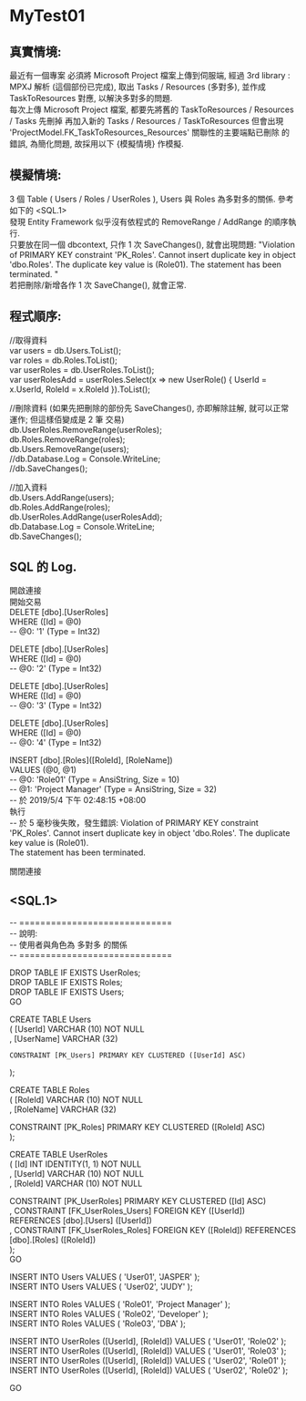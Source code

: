 # MyTest01

## 真實情境:
最近有一個專案 必須將 Microsoft Project 檔案上傳到伺服端, 經過 3rd library : MPXJ 解析 (這個部份已完成), 取出 Tasks / Resources (多對多), 並作成 TaskToResources 對應, 以解決多對多的問題.  
每次上傳 Microsoft Project 檔案, 都要先將舊的 TaskToResources / Resources / Tasks 先刪掉 再加入新的 Tasks / Resources / TaskToResources 但會出現 'ProjectModel.FK_TaskToResources_Resources' 關聯性的主要端點已刪除 的錯誤, 為簡化問題, 故採用以下 {模擬情境} 作模擬.  

## 模擬情境:
3 個 Table ( Users / Roles / UserRoles ), Users 與 Roles 為多對多的關係. 參考如下的 <SQL.1>  
發現 Entity Framework 似乎沒有依程式的 RemoveRange / AddRange 的順序執行.  
只要放在同一個 dbcontext, 只作 1 次 SaveChanges(), 就會出現問題: "Violation of PRIMARY KEY constraint 'PK_Roles'. Cannot insert duplicate key in object 'dbo.Roles'. The duplicate key value is (Role01).
The statement has been terminated. "  
 若把刪除/新增各作 1 次 SaveChange(), 就會正常.  

## 程式順序:
  
//取得資料  
var users = db.Users.ToList();  
var roles = db.Roles.ToList();  
var userRoles = db.UserRoles.ToList();  
var userRolesAdd = userRoles.Select(x => new UserRole() { UserId = x.UserId, RoleId = x.RoleId }).ToList();   
  
//刪除資料 (如果先把刪除的部份先 SaveChanges(), 亦即解除註解, 就可以正常運作; 但這樣佰變成是 2 筆 交易)  
db.UserRoles.RemoveRange(userRoles);  
db.Roles.RemoveRange(roles);  
db.Users.RemoveRange(users);  
//db.Database.Log = Console.WriteLine;  
//db.SaveChanges();  
  
//加入資料  
db.Users.AddRange(users);  
db.Roles.AddRange(roles);  
db.UserRoles.AddRange(userRolesAdd);  
db.Database.Log = Console.WriteLine;  
db.SaveChanges();  
 

## SQL 的 Log.

 開啟連接  
 開始交易  
DELETE [dbo].[UserRoles]  
WHERE ([Id] = @0)  
-- @0: '1' (Type = Int32)  
  
DELETE [dbo].[UserRoles]  
WHERE ([Id] = @0)  
-- @0: '2' (Type = Int32)  
  
DELETE [dbo].[UserRoles]  
WHERE ([Id] = @0)  
-- @0: '3' (Type = Int32)  
  
DELETE [dbo].[UserRoles]  
WHERE ([Id] = @0)  
-- @0: '4' (Type = Int32)  
  
  
  
INSERT [dbo].[Roles]([RoleId], [RoleName])  
VALUES (@0, @1)  
-- @0: 'Role01' (Type = AnsiString, Size = 10)  
-- @1: 'Project Manager' (Type = AnsiString, Size = 32)  
-- 於 2019/5/4 下午 02:48:15 +08:00  
 執行  
-- 於 5 毫秒後失敗，發生錯誤: Violation of PRIMARY KEY constraint 'PK_Roles'. Cannot insert duplicate key in object 'dbo.Roles'. The duplicate key value is (Role01).  
The statement has been terminated.  
  
關閉連接  
  
## <SQL.1>
-- =============================  
-- 說明:  
-- 使用者與角色為 多對多 的關係  
-- =============================  
  
DROP TABLE IF EXISTS UserRoles;  
DROP TABLE IF EXISTS Roles;  
DROP TABLE IF EXISTS Users;  
GO  
  
CREATE TABLE Users   
(	[UserId]	VARCHAR (10)	NOT NULL  
,	[UserName]	VARCHAR (32)  
  
    CONSTRAINT [PK_Users] PRIMARY KEY CLUSTERED ([UserId] ASC)  
);  
  
CREATE TABLE Roles   
(	[RoleId]	VARCHAR (10)	NOT NULL  
,	[RoleName]	VARCHAR (32)  
  
  CONSTRAINT [PK_Roles] PRIMARY KEY CLUSTERED ([RoleId] ASC)  
);  
  
CREATE TABLE UserRoles   
(	[Id]		INT		IDENTITY(1, 1)	NOT NULL  
,	[UserId]	VARCHAR (10)	NOT NULL  
,	[RoleId]	VARCHAR (10)	NOT NULL  
  
  CONSTRAINT [PK_UserRoles] PRIMARY KEY CLUSTERED ([Id] ASC)  
,	CONSTRAINT [FK_UserRoles_Users] FOREIGN KEY ([UserId]) REFERENCES [dbo].[Users] ([UserId])  
,	CONSTRAINT [FK_UserRoles_Roles] FOREIGN KEY ([RoleId]) REFERENCES [dbo].[Roles] ([RoleId])  
);  
GO  

INSERT INTO Users VALUES ( 'User01', 'JASPER' );  
INSERT INTO Users VALUES ( 'User02', 'JUDY' );  

INSERT INTO Roles VALUES ( 'Role01', 'Project Manager' );  
INSERT INTO Roles VALUES ( 'Role02', 'Developer' );  
INSERT INTO Roles VALUES ( 'Role03', 'DBA' );  
  
INSERT INTO UserRoles ([UserId], [RoleId])  VALUES ( 'User01', 'Role02' );  
INSERT INTO UserRoles ([UserId], [RoleId])  VALUES ( 'User01', 'Role03' );  
INSERT INTO UserRoles ([UserId], [RoleId])  VALUES ( 'User02', 'Role01' );  
INSERT INTO UserRoles ([UserId], [RoleId])  VALUES ( 'User02', 'Role02' );  
  
GO  


